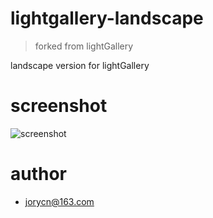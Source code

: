 # lightgallery-landscape
> forked from lightGallery

landscape version for lightGallery

# screenshot
![screenshot](http://7xaw95.com1.z0.glb.clouddn.com/git/lightgallery-landscape/p1.png)

# author
- jorycn@163.com
